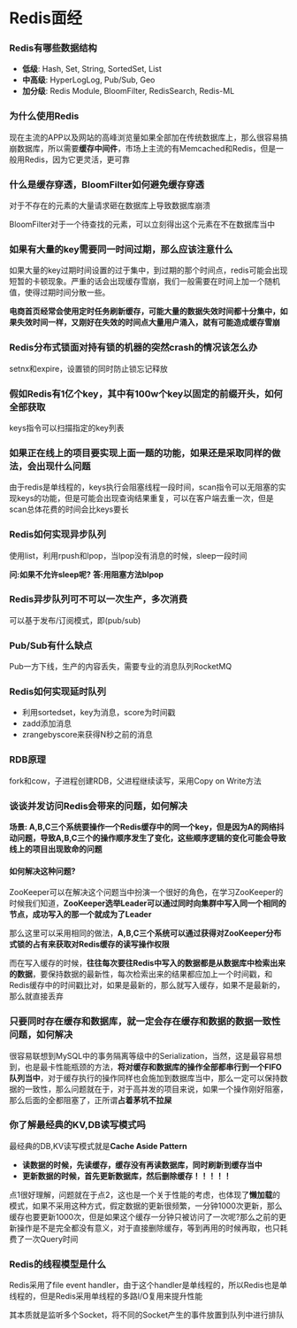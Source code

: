 # Redis面经

### Redis有哪些数据结构

* **低级**: Hash, Set, String, SortedSet, List
* **中高级**: HyperLogLog, Pub/Sub, Geo
* **加分级**: Redis Module, BloomFilter, RedisSearch, Redis-ML

### 为什么使用Redis

现在主流的APP以及网站的高峰浏览量如果全部加在传统数据库上，那么很容易搞崩数据库，所以需要**缓存中间件**，市场上主流的有Memcached和Redis，但是一般用Redis，因为它更灵活，更可靠

### 什么是缓存穿透，BloomFilter如何避免缓存穿透

对于不存在的元素的大量请求砸在数据库上导致数据库崩溃

BloomFilter对于一个待查找的元素，可以立刻得出这个元素在不在数据库当中

### 如果有大量的key需要同一时间过期，那么应该注意什么

如果大量的key过期时间设置的过于集中，到过期的那个时间点，redis可能会出现短暂的卡顿现象。严重的话会出现缓存雪崩，我们一般需要在时间上加一个随机值，使得过期时间分散一些。

**电商首页经常会使用定时任务刷新缓存，可能大量的数据失效时间都十分集中，如果失效时间一样，又刚好在失效的时间点大量用户涌入，就有可能造成缓存雪崩**

### Redis分布式锁面对持有锁的机器的突然crash的情况该怎么办

setnx和expire，设置锁的同时防止锁忘记释放

### 假如Redis有1亿个key，其中有100w个key以固定的前缀开头，如何全部获取

keys指令可以扫描指定的key列表

### 如果正在线上的项目要实现上面一题的功能，如果还是采取同样的做法，会出现什么问题

由于redis是单线程的，keys执行会阻塞线程一段时间，scan指令可以无阻塞的实现keys的功能，但是可能会出现查询结果重复，可以在客户端去重一次，但是scan总体花费的时间会比keys要长

### Redis如何实现异步队列

使用list，利用rpush和lpop，当lpop没有消息的时候，sleep一段时间

**问:如果不允许sleep呢?**  **答:用阻塞方法blpop**

### Redis异步队列可不可以一次生产，多次消费

可以基于发布/订阅模式，即(pub/sub)

### Pub/Sub有什么缺点

Pub一方下线，生产的内容丢失，需要专业的消息队列RocketMQ

### Redis如何实现延时队列

* 利用sortedset，key为消息，score为时间戳
* zadd添加消息
* zrangebyscore来获得N秒之前的消息

### RDB原理

fork和cow，子进程创建RDB，父进程继续读写，采用Copy on Write方法

### 谈谈并发访问Redis会带来的问题，如何解决

**场景: A,B,C三个系统要操作一个Redis缓存中的同一个key，但是因为A的网络抖动问题，导致A,B,C三个的操作顺序发生了变化，这些顺序逻辑的变化可能会导致线上的项目出现致命的问题**

#### 如何解决这种问题?

ZooKeeper可以在解决这个问题当中扮演一个很好的角色，在学习ZooKeeper的时候我们知道，**ZooKeeper选举Leader可以通过同时向集群中写入同一个相同的节点，成功写入的那一个就成为了Leader**

那么这里可以采用相同的做法，**A,B,C三个系统可以通过获得对ZooKeeper分布式锁的占有来获取对Redis缓存的读写操作权限**

而在写入缓存的时候，**往往每次要往Redis中写入的数据都是从数据库中检索出来的数据**，要保持数据的最新性，每次检索出来的结果都应加上一个时间戳，和Redis缓存中的时间戳比对，如果是最新的，那么就写入缓存，如果不是最新的，那么就直接丢弃

### 只要同时存在缓存和数据库，就一定会存在缓存和数据的数据一致性问题，如何解决

很容易联想到MySQL中的事务隔离等级中的Serialization，当然，这是最容易想到，也是最卡性能瓶颈的方法，**将对缓存和数据库的操作全部都串行到一个FIFO队列当中**，对于缓存执行的操作同样也会施加到数据库当中，那么一定可以保持数据的一致性，那么问题就在于，对于高并发的项目来说，如果一个操作刚好阻塞，那么后面的全都阻塞了，正所谓**占着茅坑不拉屎**

### 你了解最经典的KV,DB读写模式吗

最经典的DB,KV读写模式就是**Cache Aside Pattern**

* **读数据的时候，先读缓存，缓存没有再读数据库，同时刷新到缓存当中**
* **更新数据的时候，首先更新数据库，然后删除缓存！！！！！**

点1很好理解，问题就在于点2，这也是一个关于性能的考虑，也体现了**懒加载**的模式，如果不采用这种方式，假定数据的更新很频繁，一分钟1000次更新，那么缓存也要更新1000次，但是如果这个缓存一分钟只被访问了一次呢?那么之前的更新操作是不是完全都没有意义，对于直接删除缓存，等到再用的时候再取，也只耗费了一次Query时间

### Redis的线程模型是什么

Redis采用了file event handler，由于这个handler是单线程的，所以Redis也是单线程的，但是Redis采用单线程的多路I/O复用来提升性能

其本质就是监听多个Socket，将不同的Socket产生的事件放置到队列中进行排队
